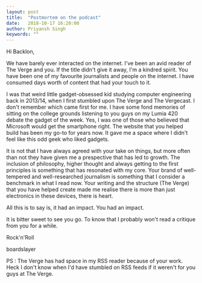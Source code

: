```yaml
---
layout: post
title:  "Postmortem on the podcast"
date:   2018-10-17 16:20:00
author: Priyansh Singh
keywords: ""
---
```

Hi Backlon, 

We have barely ever interacted on the internet. I've been an avid reader of The Verge and you. If the title didn't give it away, I'm a kindred spirit. You have been one of my favourite journalists and people on the internet. I have consumed days worth of content that had your touch to it. 

I was that weird little gadget-obsessed kid studying computer engineering  back in 2013/14, when I first stumbled upon The Verge and The Vergecast. I don't remember which came first for me. I have some fond memories of sitting on the college grounds listening to you guys on my Lumia 420 debate the gadget of the week. Yes, I was one of those who believed that Microsoft would get the smartphone right. The website that you helped build has been my go-to for years now. It gave me a space where I didn't feel like this odd geek who liked gadgets. 

It is not that I have always agreed with your take on things, but more often than not they have given me a prespective that has led to growth. The inclusion of philosophy, higher thought and always getting to the first principles is something that has resonated with my core. Your brand of well-tempered and well-researched journalism is something that I consider a benchmark in what I read now. Your writing and the structure (The Verge) that you have helped create made me realise there is more than just electronics in these devices, there is heart. 

All this is to say is, it had an impact. You had an impact. 

It is bitter sweet to see you go. To know that I probably won't read a critique from you for a while. 

Rock'n'Roll 

boardslayer

PS : The Verge has had space in my RSS reader because of your work. Heck I don't know when I'd have stumbled on RSS feeds if it weren't for you guys at The Verge. 